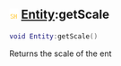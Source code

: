 ## ![shared](.gitbook/assets/shared.png) [Entity](./readme/Entity/README.md):getScale

```lua
void Entity:getScale()
```

Returns the scale of the ent
